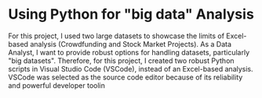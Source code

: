 # Using Python for "big data" Analysis

For this project, I used two large datasets to showcase the limits of Excel-based analysis (Crowdfunding and Stock Market Projects). As a Data Analyst, I want to provide robust options for handling datasets, particularly "big datasets". Therefore, for this project, I created two robust Python scripts in Visual Studio Code (VSCode), instead of an Excel-based analysis. VSCode was selected as the source code editor because of its reliability and powerful developer toolin


